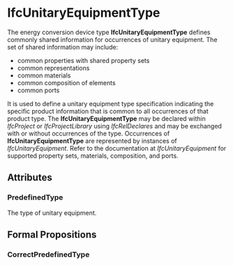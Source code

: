 # IfcUnitaryEquipmentType

The energy conversion device type **IfcUnitaryEquipmentType** defines commonly shared information for occurrences of unitary equipment. The set of shared information may include:

* common properties with shared property sets
* common representations
* common materials
* common composition of elements
* common ports
<!-- end of short definition -->

It is used to define a unitary equipment type specification indicating the specific product information that is common to all occurrences of that product type. The **IfcUnitaryEquipmentType** may be declared within _IfcProject_ or _IfcProjectLibrary_ using _IfcRelDeclares_ and may be exchanged with or without occurrences of the type. Occurrences of **IfcUnitaryEquipmentType** are represented by instances of _IfcUnitaryEquipment_. Refer to the documentation at _IfcUnitaryEquipment_ for supported property sets, materials, composition, and ports.

## Attributes

### PredefinedType
The type of unitary equipment.

## Formal Propositions

### CorrectPredefinedType

